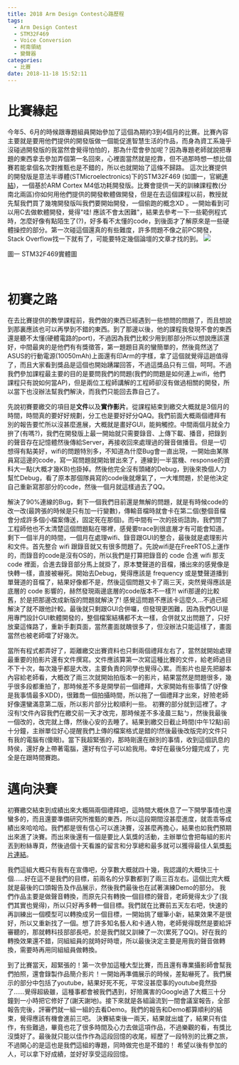 ```yaml
---
title: 2018 Arm Design Contest心路歷程
tags:
  - Arm Design Contest
  - STM32F469
  - Voice Conversion
  - 柯南領結
  - 變聲器
categories:
  - 比賽
date: 2018-11-18 15:52:11
---
```


比賽緣起
====

今年5、6月的時候跟專題組員開始參加了這個為期約3到4個月的比賽。比賽內容主要就是要用他們提供的開發版做一個能促進智慧生活的作品，而身為資工系幾乎沒碰過開發版的我當然會覺得怕怕的，那為什麼會參加呢？因為專題老師就說把專題的東西拿去參加弄個第一名回來，心裡面當然就是挖靠，但不過那時想一想比個賽若能拿個名次對推甄也是不錯的，所以也就開始了這條不歸路。 這次比賽提供的開發版是意法半導體(STMicroelectronics)下的STM32F469 (如圖一，官網[連結](https://www.st.com/en/evaluation-tools/32f469idiscovery.html))，一個基於ARM Cortex M4低功耗開發版。比賽會提供一天的訓練課程教(分南北兩區)你如何用他們提供的開發軟體做開發，但是在去這個課程以前，教授就先幫我們買了幾塊開發版叫我們要開始開發，一個偷跑的概念XD 。一開始看到可以用C去做軟體開發，覺得"哇! 應該不會太困難"，結果去參考一下一些範例程式時，怎麼好像有點陌生了(?)，好多看不太懂的code，到後面才了解原來是一些硬體操控的部分。第一次碰這個還真的有些難度，許多問題不像之前PC開發，Stack Overflow找一下就有了，可能要特定幾個論壇的文章才找的到。 ![](https://www.st.com/content/ccc/fragment/product_related/rpn_information/board_photo/group0/e0/b4/a0/64/2f/ff/40/c7/stm32f469i-disco.jpg/files/stm32f469i-disco.jpg/_jcr_content/translations/en.stm32f469i-disco.jpg)

圖一 STM32F469實體圖

 

初賽之路
====

在去比賽提供的教學課程前，我們做的東西已經遇到一些想問的問題了，而且想說到那裏應該也可以再學到不錯的東西。到了那邊以後，他的課程我發現不會的東西還是聽不太懂(硬體電路的port)，不過因為我們比較少用到那部分所以想說應該還好，中間最爽的是他們有有獎徵答，第一題題目真的蠻簡單的，然後竟然送了ASUS的行動電源(10050mAh)上面還有印Arm的字樣，拿了這個就覺得這趟值得了，而且大家看到獎品是這個也開始踴躍回答，不過這獎品只有三個，呵呵。不過我們參加課程最主要的目的是要問我們的問題(我們的問題是如何連上wifi，他們課程只有說如何當AP)，但是兩位工程師講解的工程師卻沒有做過相關的開發，所以當下也沒辦法幫我們解決，而我們只能回去靠自己了。 

先說初賽要繳交的項目是**文件**以及**實作影片**。從課程結束到繳交大概就是3個月的時間，時間真的要好好規劃，分工也是要好好分QAQ。我們前面大概兩個禮拜有別的報告要忙所以沒甚麼進展，大概就是畫好GUI，能夠觸控。中間兩個月就全力拚了(有嗎?)，我們在開發版上最一開始就只需要錄音、上傳下載、播音，把錄到的聲音存在記憶體然後傳給Server，再接收回來處理過的聲音做播音。但是一切想得有點美好，wifi的問題特別多，不知道為什麼Bug會一直出現，一開始由某隊員寫這邊的code，寫一寫問題就開始冒出來了，連線到一半當機、response的資料大一點(大概才幾KB)也掛掉。然後他完全沒有頭緒的Debug，到後來換個人力幫忙Debug，看了原本那個隊員寫的code後就爆氣了，一大堆問題，於是他決定自己重新寫那部分的code，然後一個月就這樣過去了QQ。

解決了90%連線的Bug，剩下一個我們目前還是無解的問題，就是有時候code的改一改(最誇張的時候是只有加一行變數)，傳輸音檔時就會卡在第二個(整個音檔會分成許多個小檔案傳送，固定死在那個)。而中間有一次的技術諮詢，我們問了工程師他也不太清楚這個問題點在哪裡，感覺要trace到很底層才有可能會知道。 剩下一個半月的時間，一個月在處理wifi、錄音跟GUI的整合，最後就是處理影片和文件。首先整合 wifi 跟錄音就又有很多問題了。先說wifi是在FreeRTOS上運作的，而錄音的code是沒有OS的，所以我們是打算把錄音的 code 合進 wifi 那支 code 裡面，合進去錄音部分馬上就掛了，原本雙聲道的音檔，播出來的感覺像是快轉一樣，直接被嚇死。開始去Debug，覺得應該是 frequency 或是雙聲道播到單聲道的音檔了，結果好像都不是，然後這個問題又卡了兩三天，突然覺得應該是底層的 code 影響的，赫然發現兩邊底層的code版本不一樣?! wifi那邊的比較舊，於是把那邊改成新版的問題就解決了! 感覺這問題不應該卡這麼久...不過已經解決了就不跟他計較。最後就只剩跟GUI合併囉，但發現更困難，因為我們GUI是用專門設計GUI軟體開發的，整個檔案結構都不太一樣，合併就又出問題了，只好放棄這條路了，重新手劃頁面，當然畫面就醜很多了，但沒辦法只能這樣了，畫面當然也被老師噹了好幾次。 

當所有程式都弄好了，距離繳交出賽資料也只剩兩個禮拜左右了，當然就開始處理最重要的拍影片還有文件撰寫。文件應該算第一次寫這種比賽的文件，給老師過目不下十次，每次幾乎都是大改，主要負責的同學也覺得心累。而影片也是先把腳本內容給老師看，大概改了兩三次就開始拍版本一的影片，結果當然是問題很多，幾乎很多段都重拍了，那時候差不多是開學前一個禮拜，大家開始有些事情了(好像是我事情最多XDD)，很難喬一個拍攝時間，所以拖了一個禮拜才出來，好險老師好像還蠻滿意第二版，所以影片部分比較順利一些。 初賽的部分就到這裡了。才沒有!文件內容我們在繳交前一天才改完，那時候差不多凌晨三點ㄅ，然後我最後一個改的，改完就上傳，然後心安的去睡了。結果到繳交日截止時間(中午12點)前十分鐘，主辦單位好心提醒我們上傳的檔案格式是錯的!然後最後改版完的文件只有我的電腦有(傻眼)。當下我超緊張的，那時剛還在辦別的事情，收到這個訊息的時侯，還好身上帶著電腦，還好有位子可以給我用。幸好在最後5分鐘完成了，完全是在跟時間賽跑。

邁向決賽
====

初賽繳交結束到成績出來大概隔兩個禮拜吧，這時間大概休息了一下開學事情也還蠻多的，而且還要準備研究所推甄的東西，所以這段期間沒甚麼進度，就乖乖等成績出來哈哈哈。我們都是很有信心可以進決賽，沒甚麼再擔心，結果也如我們預期出來進了決賽。而出來後還有一個是要比人氣獎的活動，主辦單位會把每組的影片丟到粉絲專頁，然後過個十天看誰的留言和分享總和最多就可以獲得最佳人氣獎[影片連結](https://www.facebook.com/ArmTaiwan/videos/336559903761727/)。

我們這組大概只有我有在宣傳吧，分享數大概就四十幾，我認識的大概快三十個......好在這不是我們的目標，前兩名的分享數都到了兩三百左右。這個比完大概就是最後的口頭報告及作品展示，然後我們最後也在試著演練Demo的部分。 我們作品主要是做聲音轉換，而原先只有轉換一個目標的聲音，老師覺得太少了(我們其實也覺得)，所以只好再多轉一個目標。我們就在比賽前五天左右吧，快速的再訓練出一個模型可以轉換成另一個目標，一開始挑了蠟筆小新，結果效果不是很好，所以又重新找了一個。想了許多知名藝人和卡通人物，老師覺得既然是要給評審聽的，那就轉科技部部長吧，於是我們就又訓練了一次(累死了QQ)。好在我的轉換效果還不錯，同組組員的就時好時壞，所以最後決定主要是用我的聲音做轉換，需要時再用同組組員做轉換。 

到了比賽當天，超緊張的！第一次參加這種大型比賽，而且還有專業攝影師會幫我們拍照，還會錄製作品簡介影片！一開始再準備展示的時候，差點嚇死了。我們展示的部分中包括了youtube，結果好死不死，平常沒甚麼事的youtube竟然掛了......覺得超級雖，這種事都會被我們遇到，好險厲害的Google過了大概三十分鐘到一小時把它修好了(謝天謝地)。接下來就是各組論流到一間會議室報告，全部報告完後，評審們就一組一組的去看Demo。我們的報告和Demo都算順利的結束，覺得應該有機會進前三吧。 決賽結束後一兩天，結果就出爐了，結果只有佳作，有些難過，畢竟也花了很多時間及心力去做這項作品，不過樂觀的看，有獎比沒獎好了。最後就只能以佳作作為這段回憶的收尾，經歷了一段特別的比賽之旅，不過開心的是這也是我們這組的專題，同時做完也是不錯的！ 希望以後有參加的人，可以拿下好成績，並好好享受這段回憶。